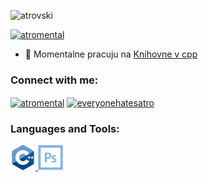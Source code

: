 <p align="left"> <img src="https://komarev.com/ghpvc/?username=atrovski&label=Profile%20views&color=0e75b6&style=flat" alt="atrovski" /> </p>

<p align="left"> <a href="https://twitter.com/atromental" target="blank"><img src="https://img.shields.io/twitter/follow/atromental?logo=twitter&style=for-the-badge" alt="atromental" /></a> </p>

- 🔭 Momentalne pracuju na [Knihovne v cpp](kniHOVNA.cpp)

<h3 align="left">Connect with me:</h3>
<p align="left">
<a href="https://twitter.com/atromental" target="blank"><img align="center" src="https://raw.githubusercontent.com/rahuldkjain/github-profile-readme-generator/master/src/images/icons/Social/twitter.svg" alt="atromental" height="30" width="40" /></a>
<a href="https://instagram.com/everyonehatesatro" target="blank"><img align="center" src="https://raw.githubusercontent.com/rahuldkjain/github-profile-readme-generator/master/src/images/icons/Social/instagram.svg" alt="everyonehatesatro" height="30" width="40" /></a>
</p>

<h3 align="left">Languages and Tools:</h3>
<p align="left"> <a href="https://www.w3schools.com/cpp/" target="_blank" rel="noreferrer"> <img src="https://raw.githubusercontent.com/devicons/devicon/master/icons/cplusplus/cplusplus-original.svg" alt="cplusplus" width="40" height="40"/> </a> <a href="https://www.photoshop.com/en" target="_blank" rel="noreferrer"> <img src="https://raw.githubusercontent.com/devicons/devicon/master/icons/photoshop/photoshop-line.svg" alt="photoshop" width="40" height="40"/> </a> </p>

